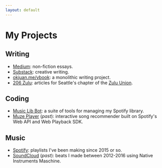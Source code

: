 ```yaml
---
layout: default
---
```


# My Projects
## Writing
- [Medium](https://okjuan.medium.com/): non-fiction essays.
- [Substack](https://okjuan.substack.com/): creative writing.
- [okjuan.me/vbook](https://okjuan.github.io/vbook): a monolithic writing project.
- [206 Zulu](https://www.206zulu.org/author/juan-carlos-gallegos/): articles for Seattle's chapter of the [Zulu Union](https://www.thezuluunion.com/).

## Coding
- [Music Lib Bot](https://github.com/okjuan/music-lib-bot): a suite of tools for managing my Spotify library.
- [Muze Player](https://github.com/okjuan/muze) (*past*): interactive song recommender built on Spotify's Web API and Web Playback SDK.

## Music
- [Spotify](https://open.spotify.com/user/jcgalleg): playlists I've been making since 2015 or so.
- [SoundCloud](https://soundcloud.com/baba-guano) (*past*): beats I made between 2012-2016 using Native Instruments Maschine.
